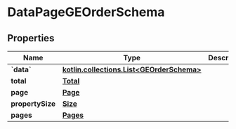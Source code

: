 
# DataPageGEOrderSchema

## Properties
Name | Type | Description | Notes
------------ | ------------- | ------------- | -------------
**&#x60;data&#x60;** | [**kotlin.collections.List&lt;GEOrderSchema&gt;**](GEOrderSchema.md) |  | 
**total** | [**Total**](Total.md) |  | 
**page** | [**Page**](Page.md) |  | 
**propertySize** | [**Size**](Size.md) |  | 
**pages** | [**Pages**](Pages.md) |  |  [optional]



